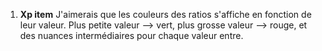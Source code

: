 1. **Xp item** J'aimerais que les couleurs des ratios s'affiche en fonction de leur valeur. Plus petite valeur --> vert, plus grosse valeur --> rouge, et des nuances intermédiaires pour chaque valeur entre. 